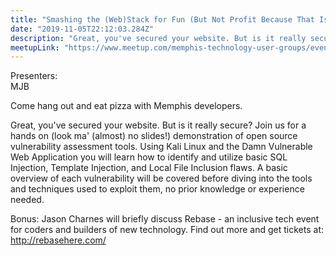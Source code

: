 ```yaml
---
title: "Smashing the (Web)Stack for Fun (But Not Profit Because That Is Illegal)"
date: "2019-11-05T22:12:03.284Z"
description: "Great, you've secured your website. But is it really secure? Join us for a hands on demonstration of open source vulnerability assessment tools."
meetupLink: "https://www.meetup.com/memphis-technology-user-groups/events/hxxpfqyzpbhb/"
---
```


Presenters:  
MJB

Come hang out and eat pizza with Memphis developers.

Great, you've secured your website. But is it really secure? Join us for a hands on (look ma' (almost) no slides!) demonstration of open source vulnerability assessment tools. Using Kali Linux and the Damn Vulnerable Web Application you will learn how to identify and utilize basic SQL Injection, Template Injection, and Local File Inclusion flaws. A basic overview of each vulnerability will be covered before diving into the tools and techniques used to exploit them, no prior knowledge or experience needed.

Bonus: Jason Charnes will briefly discuss Rebase - an inclusive tech event for coders and builders of new technology.
Find out more and get tickets at: http://rebasehere.com/